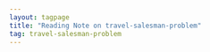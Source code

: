 ```yaml
---
layout: tagpage
title: "Reading Note on travel-salesman-problem"
tag: travel-salesman-problem
---
```

